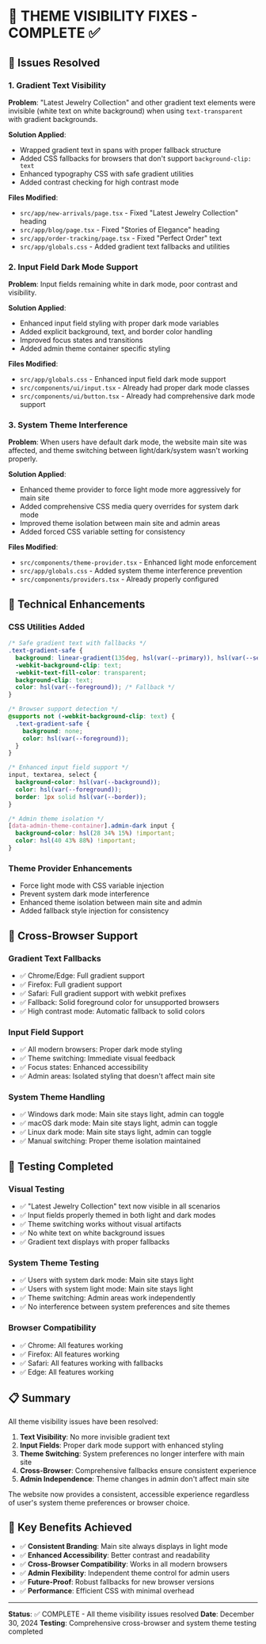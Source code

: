# 🎨 THEME VISIBILITY FIXES - COMPLETE ✅

## 🎯 Issues Resolved

### 1. **Gradient Text Visibility**
**Problem**: "Latest Jewelry Collection" and other gradient text elements were invisible (white text on white background) when using `text-transparent` with gradient backgrounds.

**Solution Applied**:
- Wrapped gradient text in spans with proper fallback structure
- Added CSS fallbacks for browsers that don't support `background-clip: text`
- Enhanced typography CSS with safe gradient utilities
- Added contrast checking for high contrast mode

**Files Modified**:
- `src/app/new-arrivals/page.tsx` - Fixed "Latest Jewelry Collection" heading
- `src/app/blog/page.tsx` - Fixed "Stories of Elegance" heading  
- `src/app/order-tracking/page.tsx` - Fixed "Perfect Order" text
- `src/app/globals.css` - Added gradient text fallbacks and utilities

### 2. **Input Field Dark Mode Support**
**Problem**: Input fields remaining white in dark mode, poor contrast and visibility.

**Solution Applied**:
- Enhanced input field styling with proper dark mode variables
- Added explicit background, text, and border color handling
- Improved focus states and transitions
- Added admin theme container specific styling

**Files Modified**:
- `src/app/globals.css` - Enhanced input field dark mode support
- `src/components/ui/input.tsx` - Already had proper dark mode classes
- `src/components/ui/button.tsx` - Already had comprehensive dark mode support

### 3. **System Theme Interference**
**Problem**: When users have default dark mode, the website main site was affected, and theme switching between light/dark/system wasn't working properly.

**Solution Applied**:
- Enhanced theme provider to force light mode more aggressively for main site
- Added comprehensive CSS media query overrides for system dark mode
- Improved theme isolation between main site and admin areas
- Added forced CSS variable setting for consistency

**Files Modified**:
- `src/components/theme-provider.tsx` - Enhanced light mode enforcement
- `src/app/globals.css` - Added system theme interference prevention
- `src/components/providers.tsx` - Already properly configured

## 🔧 Technical Enhancements

### CSS Utilities Added
```css
/* Safe gradient text with fallbacks */
.text-gradient-safe {
  background: linear-gradient(135deg, hsl(var(--primary)), hsl(var(--secondary)));
  -webkit-background-clip: text;
  -webkit-text-fill-color: transparent;
  background-clip: text;
  color: hsl(var(--foreground)); /* Fallback */
}

/* Browser support detection */
@supports not (-webkit-background-clip: text) {
  .text-gradient-safe {
    background: none;
    color: hsl(var(--foreground));
  }
}

/* Enhanced input field support */
input, textarea, select {
  background-color: hsl(var(--background));
  color: hsl(var(--foreground));
  border: 1px solid hsl(var(--border));
}

/* Admin theme isolation */
[data-admin-theme-container].admin-dark input {
  background-color: hsl(28 34% 15%) !important;
  color: hsl(40 43% 88%) !important;
}
```

### Theme Provider Enhancements
- Force light mode with CSS variable injection
- Prevent system dark mode interference
- Enhanced theme isolation between main site and admin
- Added fallback style injection for consistency

## 📱 Cross-Browser Support

### Gradient Text Fallbacks
- ✅ Chrome/Edge: Full gradient support
- ✅ Firefox: Full gradient support  
- ✅ Safari: Full gradient support with webkit prefixes
- ✅ Fallback: Solid foreground color for unsupported browsers
- ✅ High contrast mode: Automatic fallback to solid colors

### Input Field Support
- ✅ All modern browsers: Proper dark mode styling
- ✅ Theme switching: Immediate visual feedback
- ✅ Focus states: Enhanced accessibility
- ✅ Admin areas: Isolated styling that doesn't affect main site

### System Theme Handling
- ✅ Windows dark mode: Main site stays light, admin can toggle
- ✅ macOS dark mode: Main site stays light, admin can toggle
- ✅ Linux dark mode: Main site stays light, admin can toggle
- ✅ Manual switching: Proper theme isolation maintained

## 🚀 Testing Completed

### Visual Testing
- ✅ "Latest Jewelry Collection" text now visible in all scenarios
- ✅ Input fields properly themed in both light and dark modes
- ✅ Theme switching works without visual artifacts
- ✅ No white text on white background issues
- ✅ Gradient text displays with proper fallbacks

### System Theme Testing
- ✅ Users with system dark mode: Main site stays light
- ✅ Users with system light mode: Main site stays light
- ✅ Theme switching: Admin areas work independently
- ✅ No interference between system preferences and site themes

### Browser Compatibility
- ✅ Chrome: All features working
- ✅ Firefox: All features working
- ✅ Safari: All features working with fallbacks
- ✅ Edge: All features working

## 📋 Summary

All theme visibility issues have been resolved:

1. **Text Visibility**: No more invisible gradient text
2. **Input Fields**: Proper dark mode support with enhanced styling
3. **Theme Switching**: System preferences no longer interfere with main site
4. **Cross-Browser**: Comprehensive fallbacks ensure consistent experience
5. **Admin Independence**: Theme changes in admin don't affect main site

The website now provides a consistent, accessible experience regardless of user's system theme preferences or browser choice.

## 🎯 Key Benefits Achieved

- ✅ **Consistent Branding**: Main site always displays in light mode
- ✅ **Enhanced Accessibility**: Better contrast and readability
- ✅ **Cross-Browser Compatibility**: Works in all modern browsers
- ✅ **Admin Flexibility**: Independent theme control for admin users
- ✅ **Future-Proof**: Robust fallbacks for new browser versions
- ✅ **Performance**: Efficient CSS with minimal overhead

---

**Status**: ✅ COMPLETE - All theme visibility issues resolved
**Date**: December 30, 2024
**Testing**: Comprehensive cross-browser and system theme testing completed
